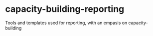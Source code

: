 # capacity-building-reporting
Tools and templates used for reporting, with an empasis on capacity-building
